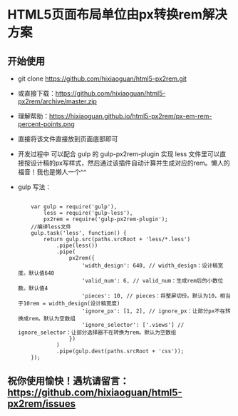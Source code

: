 # HTML5页面布局单位由px转换rem解决方案

## 开始使用

* git clone https://github.com/hixiaoguan/html5-px2rem.git

* 或直接下载：https://github.com/hixiaoguan/html5-px2rem/archive/master.zip

* 理解帮助：https://hixiaoguan.github.io/html5-px2rem/px-em-rem-percent-points.png

* 直接将该文件直接放到页面底部即可

* 开发过程中 可以配合 gulp 的 gulp-px2rem-plugin 实现 less 文件里可以直接按设计稿的px写样式，然后通过该插件自动计算并生成对应的rem。懒人的福音！我也是懒人一个^^
* gulp 写法：

    ```
        
        var gulp = require('gulp'),
            less = require('gulp-less'),
            px2rem = require('gulp-px2rem-plugin');
        //编译less文件
        gulp.task('less', function() {
            return gulp.src(paths.srcRoot + 'less/*.less')
                .pipe(less())
                .pipe(
                    px2rem({
                        'width_design': 640, // width_design：设计稿宽度。默认值640
                        'valid_num': 6, // valid_num：生成rem后的小数位数。默认值4
                        'pieces': 10, // pieces：将整屏切份。默认为10，相当于10rem = width_design(设计稿宽度)
                        'ignore_px': [1, 2], // ignore_px：让部分px不在转换成rem。默认为空数组
                        'ignore_selector': ['.views'] // ignore_selector：让部分选择器不在转换为rem。默认为空数组
                    })
                )
                .pipe(gulp.dest(paths.srcRoot + 'css'));
        });
    ```
## 祝你使用愉快！遇坑请留言：https://github.com/hixiaoguan/html5-px2rem/issues
